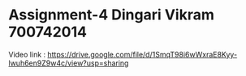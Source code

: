 # Assignment-4 Dingari Vikram 700742014
Video link : https://drive.google.com/file/d/1SmqT98i6wWxraE8Kyy-lwuh6en9Z9w4c/view?usp=sharing
